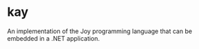 # kay
An implementation of the Joy programming language that can be embedded in a .NET application.
